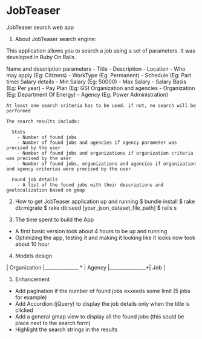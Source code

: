 # JobTeaser
JobTeaser search web app

1. About JobTeaser search engine:
  
  This application allows you to search a job using a set of parameters.
  It was developed in Ruby On Rails.
  
  Name and description parameters
    - Title
    - Description
    - Location
    - Who may apply (Eg: Citizens)
    - WorkType (Eg: Permanent)
    - Schedule (Eg: Part time)
  Salary details
    - Min Salary (Eg: 50000)
    - Max Salary
    - Salary Basis (Eg: Per year)
    - Pay Plan (Eg: GS)
  Organization and agencies
    - Organization (Eg: Department Of Energy)
    - Agency (Eg: Power Administration)

    At least one search criteria has to be used. if not, no search will be performed

    The search results include:
      
      Stats
        - Number of found jobs
        - Number of found jobs and agencies if agency parameter was precised by the user
        - Number of found jobs and organizations if organization criteria was precised by the user
        - Number of found jobs, organizations and agencies if organization and agency criterias were precised by the user
      
      Found job details
        - A list of the found jobs with their descriptions and geolocalization based on gmap

2. How to get JobTeaser application up and running
    $ bundle install
    $ rake db:migrate
    $ rake db:seed [your_json_dataset_file_path]
    $ rails s

3. The time spent to build the App
  - A first basic version took about 4 hours to be up and running
  - Optimizing the app, testing it and making it looking like it looks now took about 10 hour

4. Models design


  | Organization |______________ * | Agency |_______________*| Job |


5. Enhancement
  - Add pagination if the number of found jobs exxeeds some limit (5 jobs for example)
  - Add Accordion (jQuery) to display the job details only when the title is clicked
  - Add a general gmap view to display all the found jobs (this sould be place next to the search form) 
  - Highlight the search strings in the results


